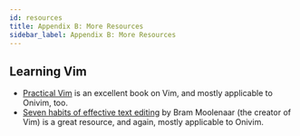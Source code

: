 ```yaml
---
id: resources
title: Appendix B: More Resources
sidebar_label: Appendix B: More Resources
---
```


## Learning Vim

- [Practical Vim](https://pragprog.com/book/dnvim2/practical-vim-second-edition) is an excellent book on Vim, and mostly applicable to Onivim, too.
- [Seven habits of effective text editing](https://moolenaar.net/habits.html) by Bram Moolenaar (the creator of Vim) is a great resource, and again, mostly applicable to Onivim.

